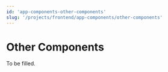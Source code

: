 ```yaml
---
id: 'app-components-other-components'
slug: '/projects/frontend/app-components/other-components'
---
```


# Other Components

To be filled.
